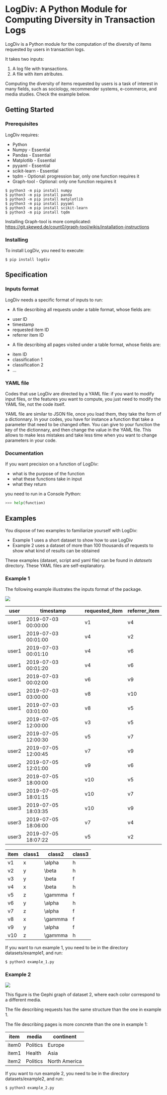 # LogDiv: A Python Module for Computing Diversity in Transaction Logs

LogDiv is a Python module for the computation of the diversity of items requested by users in transaction logs.

It takes two inputs:

1) A log file with transactions.
2) A file with item atributes.

Computing the diversity of items requested by users is a task of interest in many fields, such as sociology, recommender systems, e-commerce, and media studies. Check the example below.

## Getting Started

### Prerequisites

LogDiv requires:

* Python
* Numpy - Essential
* Pandas - Essential
* Matplotlib - Essential
* pyyaml - Essential
* scikit-learn - Essential
* tqdm - Optional: progression bar, only one function requires it
* Graph-tool - Optional: only one function requires it


```shell
$ python3 -m pip install numpy
$ python3 -m pip install panda
$ python3 -m pip install matplotlib 
$ python3 -m pip install pyyaml
$ python3 -m pip install scikit-learn
$ python3 -m pip install tqdm 
```

Installing Graph-tool is more complicated: https://git.skewed.de/count0/graph-tool/wikis/installation-instructions

### Installing

To install LogDiv, you need to execute:

```shell
$ pip install logdiv
```

## Specification

### Inputs format

LogDiv needs a specific format of inputs to run:

- A file describing all requests under a table format, whose fields are:
* user ID
* timestamp
* requested item ID
* referrer item ID

- A file describing all pages visited under a table format, whose fields are:
* item ID
* classification 1 
* classification 2
* ...

### YAML file

Codes that use LogDiv are directed by a YAML file: if you want to modify input files, or the features you want to compute, 
you just need to modify the YAML file, not the code itself.

YAML file are similar to JSON file, once you load them, they take the form of a dictionnary. In your codes, you have for instance 
a function that take a parameter that need to be changed often. You can give to your function the key of the dictionnary, and then 
change the value in the YAML file. This allows to make less mistakes and take less time when you want to change parameters in your code.

### Documentation

If you want precision on a function of LogDiv: 
* what is the purpose of the function
* what these functions take in input
* what they return

you need to run in a Console Python:
```python
>>> help(function)
```

## Examples

You dispose of two examples to familiarize yourself with LogDiv:
* Example 1 uses a short dataset to show how to use LogDiv
* Example 2 uses a dataset of more than 100 thousands of requests to show what kind of results can be obtained

These examples (dataset, script and yaml file) can be found in *datasets* directory. These YAML files are self-explanatory.

### Example 1
The following example illustrates the inputs format of the package.

![](example.png)

|user |timestamp          |requested_item| referrer_item|
|-----|-------------------|--------------|-------------|
|user1|2019-07-03 00:00:00|v1            |v4           |
|user1|2019-07-03 00:01:00|v4            |v2           |
|user1|2019-07-03 00:01:10|v4            |v6           |
|user1|2019-07-03 00:01:20|v4            |v6           |
|user1|2019-07-03 00:02:00|v6            |v9           |
|user1|2019-07-03 03:00:00|v8            |v10          |
|user1|2019-07-03 03:01:00|v8            |v5           |
|user2|2019-07-05 12:00:00|v3            |v5           |
|user2|2019-07-05 12:00:30|v5            |v7           |
|user2|2019-07-05 12:00:45|v7            |v9           |
|user2|2019-07-05 12:01:00|v9            |v6           |
|user3|2019-07-05 18:00:00|v10           |v5           |
|user3|2019-07-05 18:01:15|v10           |v7           |
|user3|2019-07-05 18:03:35|v10           |v9           |
|user3|2019-07-05 18:06:00|v7            |v4           |
|user3|2019-07-05 18:07:22|v5            |v2           |

|item|class1  |class2  |class3 |
|----|--------|--------|-------|
|v1  |x       |\alpha  |h      |
|v2  |y       |\beta   |h      |
|v3  |y       |\beta   |f      |
|v4  |x       |\beta   |h      |
|v5  |z       |\gammma |f      |
|v6  |y       |\alpha  |h      |
|v7  |z       |\alpha  |f      |
|v8  |x       |\gammma |f      |
|v9  |y       |\alpha  |f      |
|v10 |z       |\gammma |h      |

If you want to run example 1, you need to be in the directory datasets/example1, and run:
```shell
$ python3 example_1.py
```

### Example 2

![](example_2.png)

This figure is the Gephi graph of dataset 2, where each color correspond to a different media.

The file describing requests has the same structure than the one in example 1.

The file describing pages is more concrete than the one in example 1:

|item   |media   |continent    |
|-------|--------|-------------|
|item0  |Politics|Europe       |
|item1  |Health  |Asia         |
|item2  |Politics|North America|

If you want to run example 2, you need to be in the directory datasets/example2, and run:
```shell
$ python3 example_2.py
```





